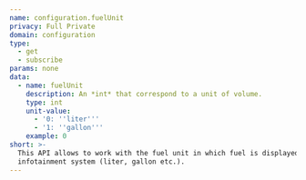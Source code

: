 ```yaml
---
name: configuration.fuelUnit
privacy: Full Private
domain: configuration
type:
  - get
  - subscribe
params: none
data:
  - name: fuelUnit
    description: An *int* that correspond to a unit of volume.
    type: int
    unit-value:
      - '0: ''liter'''
      - '1: ''gallon'''
    example: 0
short: >-
  This API allows to work with the fuel unit in which fuel is displayed in the
  infotainment system (liter, gallon etc.).
---
```


